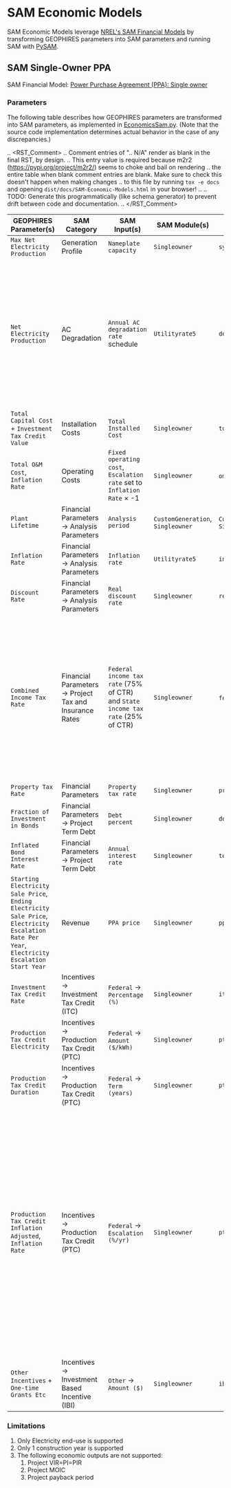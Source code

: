 # SAM Economic Models

SAM Economic Models leverage [NREL's SAM Financial Models](https://sam.nrel.gov/financial-models.html)
by transforming GEOPHIRES parameters into SAM parameters and running SAM with [PySAM](https://github.com/NREL/pysam).

## SAM Single-Owner PPA

SAM Financial
Model: [Power Purchase Agreement (PPA): Single owner](https://sam.nrel.gov/financial-models/utility-scale-ppa)

### Parameters

The following table describes how GEOPHIRES parameters are transformed into SAM parameters, as implemented in
[EconomicsSam.py](https://github.com/softwareengineerprogrammer/GEOPHIRES/blob/274786e6799d32dad3f42a2a04297818b811f24c/src/geophires_x/EconomicsSam.py#L135-L195).
(Note that the source code implementation determines actual behavior in the case of any discrepancies.)

.. <RST_Comment>
.. Comment entries of ".. N/A" render as blank in the final RST, by design.
.. This entry value is required because m2r2 (https://pypi.org/project/m2r2/) seems to choke and bail on rendering
.. the entire table when blank comment entries are blank. Make sure to check this doesn't happen when making changes
.. to this file by running `tox -e docs` and opening `dist/docs/SAM-Economic-Models.html` in your browser!
..
.. TODO: Generate this programmatically (like schema generator) to prevent drift between code and documentation.
.. </RST_Comment>

| GEOPHIRES Parameter(s)                                                                                                                          | SAM Category                                           | SAM Input(s)                                                                     | SAM Module(s)                     | SAM Parameter Name(s)                                        | Comment                                                                                                                                                                                                                                                                                                                   |
|-------------------------------------------------------------------------------------------------------------------------------------------------|--------------------------------------------------------|----------------------------------------------------------------------------------|-----------------------------------|--------------------------------------------------------------|---------------------------------------------------------------------------------------------------------------------------------------------------------------------------------------------------------------------------------------------------------------------------------------------------------------------------|
| `Max Net Electricity Production`                                                                                                                | Generation Profile                                     | `Nameplate capacity`                                                             | `Singleowner`                     | `system_capacity`                                            | .. N/A                                                                                                                                                                                                                                                                                                                    |
| `Net Electricity Production`                                                                                                                    | AC Degradation                                         | `Annual AC degradation rate` schedule                                            | `Utilityrate5`                    | `degradation`                                                | Percentage difference of each year's `Net Electricity Production` from `Max Net Electricity Production` is input as SAM as the degradation rate schedule in order to match SAM's generation profile to GEOPHIRES                                                                                                          |
| `Total Capital Cost` + `Investment Tax Credit Value`                                                                                            | Installation Costs                                     | `Total Installed Cost`                                                           | `Singleowner`                     | `total_installed_cost`                                       | .. N/A                                                                                                                                                                                                                                                                                                                    |
| `Total O&M Cost`, `Inflation Rate`                                                                                                              | Operating Costs                                        | `Fixed operating cost`, `Escalation rate` set to `Inflation Rate` × -1           | `Singleowner`                     | `om_fixed`, `om_fixed_escal`                                 | .. N/A                                                                                                                                                                                                                                                                                                                    |
| `Plant Lifetime`                                                                                                                                | Financial Parameters → Analysis Parameters             | `Analysis period`                                                                | `CustomGeneration`, `Singleowner` | `CustomGeneration.analysis_period`, `Singleowner.term_tenor` | .. N/A                                                                                                                                                                                                                                                                                                                    |
| `Inflation Rate`                                                                                                                                | Financial Parameters → Analysis Parameters             | `Inflation rate`                                                                 | `Utilityrate5`                    | `inflation_rate`                                             | .. N/A                                                                                                                                                                                                                                                                                                                    |
| `Discount Rate`                                                                                                                                 | Financial Parameters → Analysis Parameters             | `Real discount rate`                                                             | `Singleowner`                     | `real_discount_rate`                                         | .. N/A                                                                                                                                                                                                                                                                                                                    |
| `Combined Income Tax Rate`                                                                                                                      | Financial Parameters → Project Tax and Insurance Rates | `Federal income tax rate` (75% of CTR) and `State income tax rate` (25%  of CTR) | `Singleowner`                     | `federal_tax_rate`,  `state_tax_rate`                        | GEOPHIRES does not have separate parameters for federal and state income tax so the rates are split from the combined rate based on the ratio of SAM's default values of 21% and 7%, respectively.                                                                                                                        |
| `Property Tax Rate`                                                                                                                             | Financial Parameters                                   | `Property tax rate`                                                              | `Singleowner`                     | `property_tax_rate`                                          | .. N/A                                                                                                                                                                                                                                                                                                                    |
| `Fraction of Investment in Bonds`                                                                                                               | Financial Parameters → Project Term Debt               | `Debt percent`                                                                   | `Singleowner`                     | `debt_percent`                                               | .. N/A                                                                                                                                                                                                                                                                                                                    |
| `Inflated Bond Interest Rate`                                                                                                                   | Financial Parameters → Project Term Debt               | `Annual interest rate`                                                           | `Singleowner`                     | `term_int_rate`                                              | .. N/A                                                                                                                                                                                                                                                                                                                    |
| `Starting Electricity Sale Price`, `Ending Electricity Sale Price`, `Electricity Escalation Rate Per Year`, `Electricity Escalation Start Year` | Revenue                                                | `PPA price`                                                                      | `Singleowner`                     | `ppa_price_input`                                            | GEOPHIRES's pricing model is used to create a PPA price schedule that is passed to SAM.                                                                                                                                                                                                                                   |
| `Investment Tax Credit Rate`                                                                                                                    | Incentives → Investment Tax Credit (ITC)               | `Federal` → `Percentage (%)`                                                     | `Singleowner`                     | `itc_fed_percent`                                            | .. N/A                                                                                                                                                                                                                                                                                                                    |
| `Production Tax Credit Electricity`                                                                                                             | Incentives → Production Tax Credit (PTC)               | `Federal` → `Amount ($/kWh)`                                                     | `Singleowner`                     | `ptc_fed_amount`                                             | .. N/A                                                                                                                                                                                                                                                                                                                    |
| `Production Tax Credit Duration`                                                                                                                | Incentives → Production Tax Credit (PTC)               | `Federal` → `Term (years)`                                                       | `Singleowner`                     | `ptc_fed_term`                                               | .. N/A                                                                                                                                                                                                                                                                                                                    |
| `Production Tax Credit Inflation Adjusted`, `Inflation Rate`                                                                                    | Incentives → Production Tax Credit (PTC)               | `Federal` → `Escalation (%/yr)`                                                  | `Singleowner`                     | `ptc_fed_escal`                                              | If `Production Tax Credit Inflation Adjusted` = True, GEOPHIRES set's SAM's PTC escalation rate to the inflation rate. SAM applies the escalation rate to years 2 and later of the project cash flow. Note that this produces escalation rates that are similar to inflation-adjusted equivalents, but not exactly equal. |
| `Other Incentives` + `One-time Grants Etc`                                                                                                      | Incentives → Investment Based Incentive (IBI)          | `Other`  → `Amount ($)`                                                          | `Singleowner`                     | `ibi_oth_amount`                                             | .. N/A                                                                                                                                                                                                                                                                                                                    |

### Limitations

1. Only Electricity end-use is supported
2. Only 1 construction year is supported
3. The following economic outputs are not supported:
    1. Project VIR=PI=PIR
    2. Project MOIC
    3. Project payback period
